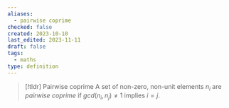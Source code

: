 ```yaml
---
aliases:
  - pairwise coprime
checked: false
created: 2023-10-10
last_edited: 2023-11-11
draft: false
tags:
  - maths
type: definition
---
```

>[!tldr] Pairwise coprime
>A set of non-zero, non-unit elements $n_i$ are *pairwise coprime* if $gcd(n_i,n_j) \not = 1$ implies $i = j$.

